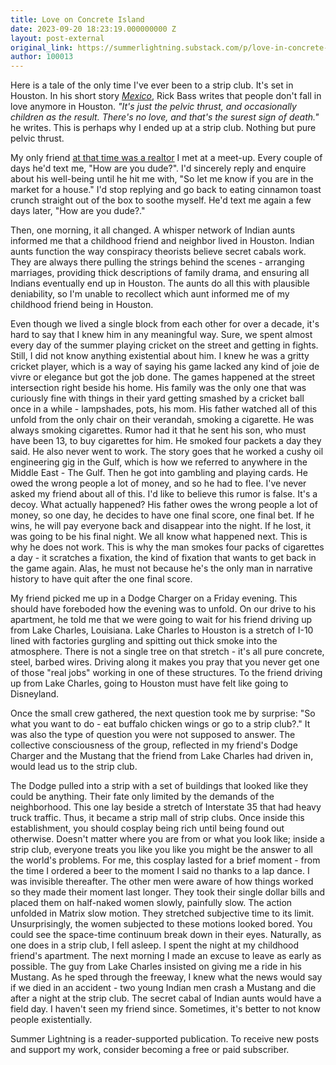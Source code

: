 ```yaml
---
title: Love on Concrete Island
date: 2023-09-20 18:23:19.000000000 Z
layout: post-external
original_link: https://summerlightning.substack.com/p/love-in-concrete-island
author: 100013
---
```


Here is a tale of the only time I've ever been to a strip club. It's set in Houston. In his short story _[Mexico](https://www.amazon.com/Watch-Stories-Norton-Paperback-Fiction/dp/039331135X)_, Rick Bass writes that people don't fall in love anymore in Houston. _"It's just the pelvic thrust, and occasionally children as the result. There's no love, and that's the surest sign of death."_ he writes. This is perhaps why I ended up at a strip club. Nothing but pure pelvic thrust.

My only friend [at that time was a realtor](https://summerlightning.substack.com/p/the-lambs-of-houston) I met at a meet-up. Every couple of days he'd text me, "How are you dude?". I'd sincerely reply and enquire about his well-being until he hit me with, "So let me know if you are in the market for a house." I'd stop replying and go back to eating cinnamon toast crunch straight out of the box to soothe myself. He'd text me again a few days later, "How are you dude?."

Then, one morning, it all changed. A whisper network of Indian aunts informed me that a childhood friend and neighbor lived in Houston. Indian aunts function the way conspiracy theorists believe secret cabals work. They are always there pulling the strings behind the scenes - arranging marriages, providing thick descriptions of family drama, and ensuring all Indians eventually end up in Houston. The aunts do all this with plausible deniability, so I'm unable to recollect which aunt informed me of my childhood friend being in Houston.

Even though we lived a single block from each other for over a decade, it's hard to say that I knew him in any meaningful way. Sure, we spent almost every day of the summer playing cricket on the street and getting in fights. Still, I did not know anything existential about him. I knew he was a gritty cricket player, which is a way of saying his game lacked any kind of joie de vivre or elegance but got the job done. The games happened at the street intersection right beside his home. His family was the only one that was curiously fine with things in their yard getting smashed by a cricket ball once in a while - lampshades, pots, his mom. His father watched all of this unfold from the only chair on their verandah, smoking a cigarette. He was always smoking cigarettes. Rumor had it that he sent his son, who must have been 13, to buy cigarettes for him. He smoked four packets a day they said. He also never went to work. The story goes that he worked a cushy oil engineering gig in the Gulf, which is how we referred to anywhere in the Middle East - The Gulf. Then he got into gambling and playing cards. He owed the wrong people a lot of money, and so he had to flee. I've never asked my friend about all of this. I'd like to believe this rumor is false. It's a decoy. What actually happened? His father owes the wrong people a lot of money, so one day, he decides to have one final score, one final bet. If he wins, he will pay everyone back and disappear into the night. If he lost, it was going to be his final night. We all know what happened next. This is why he does not work. This is why the man smokes four packs of cigarettes a day - it scratches a fixation, the kind of fixation that wants to get back in the game again. Alas, he must not because he's the only man in narrative history to have quit after the one final score.

My friend picked me up in a Dodge Charger on a Friday evening. This should have foreboded how the evening was to unfold. On our drive to his apartment, he told me that we were going to wait for his friend driving up from Lake Charles, Louisiana. Lake Charles to Houston is a stretch of I-10 lined with factories gurgling and spitting out thick smoke into the atmosphere. There is not a single tree on that stretch - it's all pure concrete, steel, barbed wires. Driving along it makes you pray that you never get one of those "real jobs" working in one of these structures. To the friend driving up from Lake Charles, going to Houston must have felt like going to Disneyland.

Once the small crew gathered, the next question took me by surprise: "So what you want to do - eat buffalo chicken wings or go to a strip club?." It was also the type of question you were not supposed to answer. The collective consciousness of the group, reflected in my friend's Dodge Charger and the Mustang that the friend from Lake Charles had driven in, would lead us to the strip club.

The Dodge pulled into a strip with a set of buildings that looked like they could be anything. Their fate only limited by the demands of the neighborhood. This one lay beside a stretch of Interstate 35 that had heavy truck traffic. Thus, it became a strip mall of strip clubs. Once inside this establishment, you should cosplay being rich until being found out otherwise. Doesn't matter where you are from or what you look like; inside a strip club, everyone treats you like you like you might be the answer to all the world's problems. For me, this cosplay lasted for a brief moment - from the time I ordered a beer to the moment I said no thanks to a lap dance. I was invisible thereafter. The other men were aware of how things worked so they made their moment last longer. They took their single dollar bills and placed them on half-naked women slowly, painfully slow. The action unfolded in Matrix slow motion. They stretched subjective time to its limit. Unsurprisingly, the women subjected to these motions looked bored. You could see the space-time continuum break down in their eyes. Naturally, as one does in a strip club, I fell asleep. I spent the night at my childhood friend's apartment. The next morning I made an excuse to leave as early as possible. The guy from Lake Charles insisted on giving me a ride in his Mustang. As he sped through the freeway, I knew what the news would say if we died in an accident - two young Indian men crash a Mustang and die after a night at the strip club. The secret cabal of Indian aunts would have a field day. I haven't seen my friend since. Sometimes, it's better to not know people existentially.

Summer Lightning is a reader-supported publication. To receive new posts and support my work, consider becoming a free or paid subscriber.


